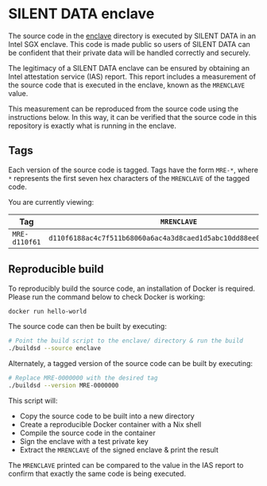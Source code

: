 # SILENT DATA enclave

The source code in the [enclave](enclave/) directory is executed by SILENT DATA in an Intel SGX enclave.
This code is made public so users of SILENT DATA can be confident that their private data will be handled correctly and securely.

The legitimacy of a SILENT DATA enclave can be ensured by obtaining an Intel attestation service (IAS) report.
This report includes a measurement of the source code that is executed in the enclave, known as the `MRENCLAVE` value.

This measurement can be reproduced from the source code using the instructions below.
In this way, it can be verified that the source code in this repository is exactly what is running in the enclave.

## Tags

Each version of the source code is tagged.
Tags have the form `MRE-*`, where `*` represents the first seven hex characters of the `MRENCLAVE` of the tagged code.

You are currently viewing:

| Tag | `MRENCLAVE` |
|---|---|
| `MRE-d110f61` | `d110f6188ac4c7f511b68060a6ac4a3d8caed1d5abc10dd88ee02bdea14bf252` |

## Reproducible build

To reproducibly build the source code, an installation of Docker is required.
Please run the command below to check Docker is working:
```bash
docker run hello-world
```

The source code can then be built by executing:
```bash
# Point the build script to the enclave/ directory & run the build
./buildsd --source enclave
```

Alternately, a tagged version of the source code can be built by executing:
```bash
# Replace MRE-0000000 with the desired tag
./buildsd --version MRE-0000000
```

This script will:
- Copy the source code to be built into a new directory
- Create a reproducible Docker container with a Nix shell
- Compile the source code in the container
- Sign the enclave with a test private key
- Extract the `MRENCLAVE` of the signed enclave & print the result

The `MRENCLAVE` printed can be compared to the value in the IAS report to confirm that exactly the same code is being executed.
